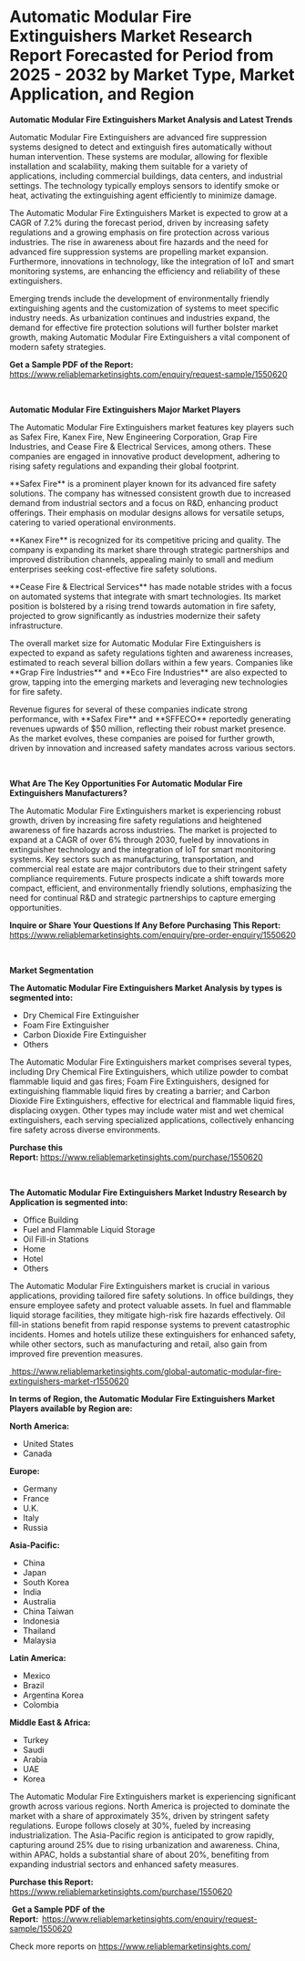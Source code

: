 <p><h1>Automatic Modular Fire Extinguishers Market Research Report Forecasted for Period from 2025 -  2032 by Market Type, Market Application, and Region</h1></p><p><strong>Automatic Modular Fire Extinguishers Market Analysis and Latest Trends</strong></p>
<p><p>Automatic Modular Fire Extinguishers are advanced fire suppression systems designed to detect and extinguish fires automatically without human intervention. These systems are modular, allowing for flexible installation and scalability, making them suitable for a variety of applications, including commercial buildings, data centers, and industrial settings. The technology typically employs sensors to identify smoke or heat, activating the extinguishing agent efficiently to minimize damage.</p><p>The Automatic Modular Fire Extinguishers Market is expected to grow at a CAGR of 7.2% during the forecast period, driven by increasing safety regulations and a growing emphasis on fire protection across various industries. The rise in awareness about fire hazards and the need for advanced fire suppression systems are propelling market expansion. Furthermore, innovations in technology, like the integration of IoT and smart monitoring systems, are enhancing the efficiency and reliability of these extinguishers.</p><p>Emerging trends include the development of environmentally friendly extinguishing agents and the customization of systems to meet specific industry needs. As urbanization continues and industries expand, the demand for effective fire protection solutions will further bolster market growth, making Automatic Modular Fire Extinguishers a vital component of modern safety strategies.</p></p>
<p><strong>Get a Sample PDF of the Report:&nbsp;</strong> <a href="https://www.reliablemarketinsights.com/enquiry/request-sample/1550620?utm_campaign=2533&utm_medium=2&utm_source=Github&utm_content=ia&utm_term=27022025&utm_id=automatic-modular-fire-extinguishers">https://www.reliablemarketinsights.com/enquiry/request-sample/1550620</a></p>
<p>&nbsp;</p>
<p><strong>Automatic Modular Fire Extinguishers Major Market Players</strong></p>
<p><p>The Automatic Modular Fire Extinguishers market features key players such as Safex Fire, Kanex Fire, New Engineering Corporation, Grap Fire Industries, and Cease Fire & Electrical Services, among others. These companies are engaged in innovative product development, adhering to rising safety regulations and expanding their global footprint.</p><p>**Safex Fire** is a prominent player known for its advanced fire safety solutions. The company has witnessed consistent growth due to increased demand from industrial sectors and a focus on R&D, enhancing product offerings. Their emphasis on modular designs allows for versatile setups, catering to varied operational environments.</p><p>**Kanex Fire** is recognized for its competitive pricing and quality. The company is expanding its market share through strategic partnerships and improved distribution channels, appealing mainly to small and medium enterprises seeking cost-effective fire safety solutions.</p><p>**Cease Fire & Electrical Services** has made notable strides with a focus on automated systems that integrate with smart technologies. Its market position is bolstered by a rising trend towards automation in fire safety, projected to grow significantly as industries modernize their safety infrastructure.</p><p>The overall market size for Automatic Modular Fire Extinguishers is expected to expand as safety regulations tighten and awareness increases, estimated to reach several billion dollars within a few years. Companies like **Grap Fire Industries** and **Eco Fire Industries** are also expected to grow, tapping into the emerging markets and leveraging new technologies for fire safety.</p><p>Revenue figures for several of these companies indicate strong performance, with **Safex Fire** and **SFFECO** reportedly generating revenues upwards of $50 million, reflecting their robust market presence. As the market evolves, these companies are poised for further growth, driven by innovation and increased safety mandates across various sectors.</p></p>
<p>&nbsp;</p>
<p><strong>What Are The Key Opportunities For Automatic Modular Fire Extinguishers Manufacturers?</strong></p>
<p><p>The Automatic Modular Fire Extinguishers market is experiencing robust growth, driven by increasing fire safety regulations and heightened awareness of fire hazards across industries. The market is projected to expand at a CAGR of over 6% through 2030, fueled by innovations in extinguisher technology and the integration of IoT for smart monitoring systems. Key sectors such as manufacturing, transportation, and commercial real estate are major contributors due to their stringent safety compliance requirements. Future prospects indicate a shift towards more compact, efficient, and environmentally friendly solutions, emphasizing the need for continual R&D and strategic partnerships to capture emerging opportunities.</p></p>
<p><strong>Inquire or Share Your Questions If Any Before Purchasing This Report:</strong> <a href="https://www.reliablemarketinsights.com/enquiry/pre-order-enquiry/1550620?utm_campaign=2533&utm_medium=2&utm_source=Github&utm_content=ia&utm_term=27022025&utm_id=automatic-modular-fire-extinguishers">https://www.reliablemarketinsights.com/enquiry/pre-order-enquiry/1550620</a></p>
<p>&nbsp;</p>
<p><strong>Market Segmentation</strong></p>
<p><strong>The Automatic Modular Fire Extinguishers Market Analysis by types is segmented into:</strong></p>
<p><ul><li>Dry Chemical Fire Extinguisher</li><li>Foam Fire Extinguisher</li><li>Carbon Dioxide Fire Extinguisher</li><li>Others</li></ul></p>
<p><p>The Automatic Modular Fire Extinguishers market comprises several types, including Dry Chemical Fire Extinguishers, which utilize powder to combat flammable liquid and gas fires; Foam Fire Extinguishers, designed for extinguishing flammable liquid fires by creating a barrier; and Carbon Dioxide Fire Extinguishers, effective for electrical and flammable liquid fires, displacing oxygen. Other types may include water mist and wet chemical extinguishers, each serving specialized applications, collectively enhancing fire safety across diverse environments.</p></p>
<p><strong>Purchase this Report:&nbsp;</strong><a href="https://www.reliablemarketinsights.com/purchase/1550620?utm_campaign=2533&utm_medium=2&utm_source=Github&utm_content=ia&utm_term=27022025&utm_id=automatic-modular-fire-extinguishers">https://www.reliablemarketinsights.com/purchase/1550620</a></p>
<p>&nbsp;</p>
<p><strong>The Automatic Modular Fire Extinguishers Market Industry Research by Application is segmented into:</strong></p>
<p><ul><li>Office Building</li><li>Fuel and Flammable Liquid Storage</li><li>Oil Fill-in Stations</li><li>Home</li><li>Hotel</li><li>Others</li></ul></p>
<p><p>The Automatic Modular Fire Extinguishers market is crucial in various applications, providing tailored fire safety solutions. In office buildings, they ensure employee safety and protect valuable assets. In fuel and flammable liquid storage facilities, they mitigate high-risk fire hazards effectively. Oil fill-in stations benefit from rapid response systems to prevent catastrophic incidents. Homes and hotels utilize these extinguishers for enhanced safety, while other sectors, such as manufacturing and retail, also gain from improved fire prevention measures.</p></p>
<p><a href="https://www.reliablemarketinsights.com/global-automatic-modular-fire-extinguishers-market-r1550620?utm_campaign=2533&utm_medium=2&utm_source=Github&utm_content=ia&utm_term=27022025&utm_id=automatic-modular-fire-extinguishers">&nbsp;https://www.reliablemarketinsights.com/global-automatic-modular-fire-extinguishers-market-r1550620</a></p>
<p><strong>In terms of Region, the Automatic Modular Fire Extinguishers Market Players available by Region are:</strong></p>
<p>
    <p> <strong> North America: </strong>
        <ul>
            <li>United States</li>
            <li>Canada</li>
        </ul>
        </p> 
    <p> <strong> Europe: </strong>
        <ul>
            <li>Germany</li>
            <li>France</li>
            <li>U.K.</li>
            <li>Italy</li>
            <li>Russia</li>
        </ul>
        </p> 
    <p> <strong> Asia-Pacific: </strong>
        <ul>
            <li>China</li>
            <li>Japan</li>
            <li>South Korea</li>
            <li>India</li>
            <li>Australia</li>
            <li>China Taiwan</li>
            <li>Indonesia</li>
            <li>Thailand</li>
            <li>Malaysia</li>
        </ul>
        </p> 
    <p> <strong> Latin America: </strong>
        <ul>
            <li>Mexico</li>
            <li>Brazil</li>
            <li>Argentina Korea</li>
            <li>Colombia</li>
        </ul>
        </p> 
    <p> <strong> Middle East & Africa: </strong>
        <ul>
            <li>Turkey</li>
            <li>Saudi</li>
            <li>Arabia</li>
            <li>UAE</li>
            <li>Korea</li>
        </ul>
    </p>
    </p>
<p><p>The Automatic Modular Fire Extinguishers market is experiencing significant growth across various regions. North America is projected to dominate the market with a share of approximately 35%, driven by stringent safety regulations. Europe follows closely at 30%, fueled by increasing industrialization. The Asia-Pacific region is anticipated to grow rapidly, capturing around 25% due to rising urbanization and awareness. China, within APAC, holds a substantial share of about 20%, benefiting from expanding industrial sectors and enhanced safety measures.</p></p>
<p><strong>Purchase this Report: </strong><a href="https://www.reliablemarketinsights.com/purchase/1550620?utm_campaign=2533&utm_medium=2&utm_source=Github&utm_content=ia&utm_term=27022025&utm_id=automatic-modular-fire-extinguishers">https://www.reliablemarketinsights.com/purchase/1550620</a></p>
<p>&nbsp;<strong>Get a Sample PDF of the Report:&nbsp;&nbsp;</strong><a href="https://www.reliablemarketinsights.com/enquiry/request-sample/1550620?utm_campaign=2533&utm_medium=2&utm_source=Github&utm_content=ia&utm_term=27022025&utm_id=automatic-modular-fire-extinguishers">https://www.reliablemarketinsights.com/enquiry/request-sample/1550620</a></p>
<p><strong></strong></p>
<p>Check more reports on <a href="https://www.reliablemarketinsights.com/?utm_campaign=2533&utm_medium=2&utm_source=Github&utm_content=ia&utm_term=27022025&utm_id=automatic-modular-fire-extinguishers">https://www.reliablemarketinsights.com/</a></p>